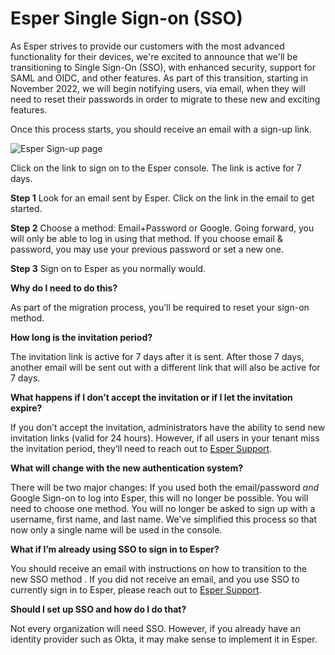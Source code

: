 # Esper Single Sign-on (SSO)

As Esper strives to provide our customers with the most advanced functionality for their devices, we're excited to announce that we'll be transitioning to Single Sign-On (SSO), with enhanced security, support for SAML and OIDC, and other features. As part of this transition, starting in November 2022, we will begin notifying users, via email, when they will need to reset their passwords in order to migrate to these new and exciting features.

Once this process starts, you should receive an email with a sign-up link. 

![Esper Sign-up page](../assets/faq/accept-esper-invite.png)

Click on the link to sign on to the Esper console. The link is active for 7 days. 

**Step 1**
Look for an email sent by Esper. Click on the link in the email to get started.

**Step 2**
Choose a method: Email+Password or Google. Going forward, you will only be able to log in using that method.
If you choose email & password, you may use your previous password or set a new one. 

**Step 3**
Sign on to Esper as you normally would. 

**Why do I need to do this?**

As part of the migration process, you’ll be required to reset your sign-on method. 

**How long is the invitation period?**

The invitation link is active for 7 days after it is sent. After those 7 days, another email will be sent out with a different link that will also be active for 7 days. 

**What happens if I don’t accept the invitation or if I let the invitation expire?**

If you don’t accept the invitation, administrators have the ability to send new invitation links (valid for 24 hours). However, if all users in your tenant miss the invitation period, they’ll need to reach out to [Esper Support](mailto:support@esper.io). 

**What will change with the new authentication system?**

There will be two major changes: 
If you used both the email/password *and* Google Sign-on to log into Esper, this will no longer be possible. You will need to choose one method.
You will no longer be asked to sign up with a username, first name, and last name. We’ve simplified this process so that now only a single name will be used in the console. 

**What if I’m already using SSO to sign in to Esper?**

You should receive an email with instructions on how to transition to the new SSO method . If you did not receive an email, and you use SSO to currently sign in to Esper, please reach out to [Esper Support](mailto:support@esper.io). 

**Should I set up SSO and how do I do that?**


Not every organization will need SSO. However, if you already have an identity provider such as Okta, it may make sense to implement it in Esper. 



